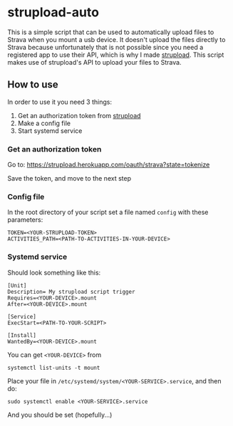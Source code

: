 # strupload-auto

This is a simple script that can be used to automatically upload files to Strava when you mount a usb device. It doesn't upload the files directly to Strava because unfortunately that is not possible since you need a registered app to use their API, which is why I made [strupload](https://github.com/cvaldev/strupload). This script makes use of strupload's API to upload your files to Strava.

## How to use

In order to use it you need 3 things:

1. Get an authorization token from [strupload](https://github.com/cvaldev/strupload)
2. Make a config file
3. Start systemd service 
   
### Get an authorization token 

Go to: https://strupload.herokuapp.com/oauth/strava?state=tokenize

Save the token, and move to the next step

### Config file

In the root directory of your script set a file named `config` with these parameters:

```
TOKEN=<YOUR-STRUPLOAD-TOKEN>
ACTIVITIES_PATH=<PATH-TO-ACTIVITIES-IN-YOUR-DEVICE>
```

### Systemd service

Should look something like this:

```
[Unit]
Description= My strupload script trigger
Requires=<YOUR-DEVICE>.mount 
After=<YOUR-DEVICE>.mount 

[Service]
ExecStart=<PATH-TO-YOUR-SCRIPT>

[Install]
WantedBy=<YOUR-DEVICE>.mount
```

You can get `<YOUR-DEVICE>` from 

```
systemctl list-units -t mount
```

Place your file in `/etc/systemd/system/<YOUR-SERVICE>.service`, and then do:

```
sudo systemctl enable <YOUR-SERVICE>.service
```

And you should be set (hopefully...)
